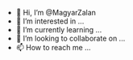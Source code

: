 - 👋 Hi, I’m @MagyarZalan
- 👀 I’m interested in ...
- 🌱 I’m currently learning ...
- 💞️ I’m looking to collaborate on ...
- 📫 How to reach me ...

<!---
MagyarZalan/MagyarZalan is a ✨ special ✨ repository because its `README.md` (this file) appears on your GitHub profile.
You can click the Preview link to take a look at your changes.
--->
